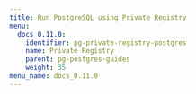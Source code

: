 ```yaml
---
title: Run PostgreSQL using Private Registry
menu:
  docs_0.11.0:
    identifier: pg-private-registry-postgres
    name: Private Registry
    parent: pg-postgres-guides
    weight: 35
menu_name: docs_0.11.0
---
```

